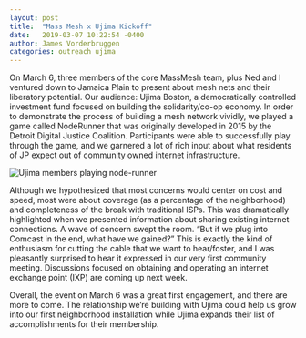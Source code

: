```yaml
---
layout: post
title:  "Mass Mesh x Ujima Kickoff"
date:   2019-03-07 10:22:54 -0400
author: James Vorderbruggen
categories: outreach ujima
---
```

On March 6, three members of the core MassMesh team, plus Ned and I ventured down to Jamaica Plain to present about mesh nets and their liberatory potential. Our audience: Ujima Boston, a democratically controlled investment fund focused on building the solidarity/co-op economy. In order to demonstrate the process of building a mesh network vividly, we played a game called NodeRunner that was originally developed in 2015 by the Detroit Digital Justice Coalition. Participants were able to successfully play through the game, and we garnered a lot of rich input about what residents of JP expect out of community owned internet infrastructure.

![Ujima members playing node-runner][ujimamembersnoderunner]

Although we hypothesized that most concerns would center on cost and speed, most were about coverage (as a percentage of the neighborhood) and completeness of the break with traditional ISPs. This was dramatically highlighted when we presented information about sharing existing internet connections. A wave of concern swept the room. “But if we plug into Comcast in the end, what have we gained?” This is exactly the kind of enthusiasm for cutting the cable that we want to hear/foster, and I was pleasantly surprised to hear it expressed in our very first community meeting. Discussions focused on obtaining and operating an internet exchange point (IXP) are coming up next week.

Overall, the event on March 6 was a great first engagement, and there are more to come. The relationship we’re building with Ujima could help us grow into our first neighborhood installation while Ujima expands their list of accomplishments for their membership.

[ujimamembersnoderunner]: /blog/img/NodeRunner3-1024x768.jpg

